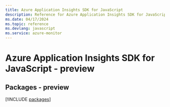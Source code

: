 ```yaml
---
title: Azure Application Insights SDK for JavaScript
description: Reference for Azure Application Insights SDK for JavaScript
ms.date: 04/17/2024
ms.topic: reference
ms.devlang: javascript
ms.service: azure-monitor
---
```

# Azure Application Insights SDK for JavaScript - preview
## Packages - preview
[!INCLUDE [packages](application-insights-index.md)]